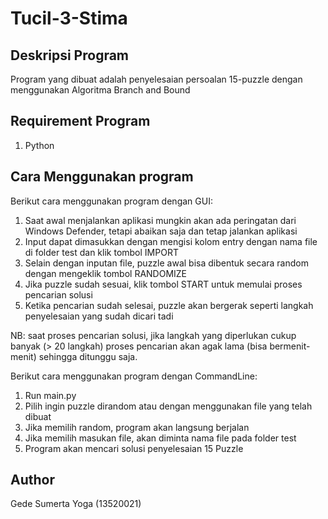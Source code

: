 # Tucil-3-Stima

## Deskripsi Program
Program yang dibuat adalah penyelesaian persoalan 15-puzzle dengan menggunakan Algoritma Branch and Bound

## Requirement Program
1. Python

## Cara Menggunakan program
Berikut cara menggunakan program dengan GUI:
1. Saat awal menjalankan aplikasi mungkin akan ada peringatan dari Windows Defender, tetapi abaikan saja dan tetap jalankan aplikasi
2. Input dapat dimasukkan dengan mengisi kolom entry dengan nama file di folder test dan klik tombol IMPORT
3. Selain dengan inputan file, puzzle awal bisa dibentuk secara random dengan mengeklik tombol RANDOMIZE
4. Jika puzzle sudah sesuai, klik tombol START untuk memulai proses pencarian solusi
5. Ketika pencarian sudah selesai, puzzle akan bergerak seperti langkah penyelesaian yang sudah dicari tadi

NB: saat proses pencarian solusi, jika langkah yang diperlukan cukup banyak (> 20 langkah) proses pencarian akan agak lama (bisa bermenit-menit) sehingga ditunggu saja. 

Berikut cara menggunakan program dengan CommandLine:
1. Run main.py
2. Pilih ingin puzzle dirandom atau dengan menggunakan file yang telah dibuat
3. Jika memilih random, program akan langsung berjalan
4. Jika memilih masukan file, akan diminta nama file pada folder test
5. Program akan mencari solusi penyelesaian 15 Puzzle

## Author
Gede Sumerta Yoga (13520021)
